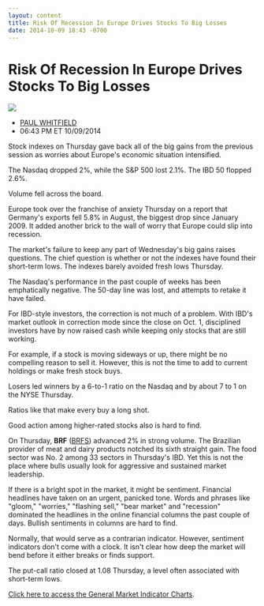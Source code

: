 ```yaml
---
layout: content
title: Risk Of Recession In Europe Drives Stocks To Big Losses
date: 2014-10-09 18:43 -0700
---
```



Risk Of Recession In Europe Drives Stocks To Big Losses
========================================================


![](https://www.investors.com/wp-content/uploads/ibd-migrated-images/MPv_141010_635484648694846804.png)

* [PAUL WHITFIELD](https://www.investors.com/author/whitfieldp/ "Posts by PAUL WHITFIELD")
* 06:43 PM ET 10/09/2014




Stock indexes on Thursday gave back all of the big gains from the previous session as worries about Europe's economic situation intensified.


The Nasdaq dropped 2%, while the S&P 500 lost 2.1%. The IBD 50 flopped 2.6%.


Volume fell across the board.


Europe took over the franchise of anxiety Thursday on a report that Germany's exports fell 5.8% in August, the biggest drop since January 2009. It added another brick to the wall of worry that Europe could slip into recession.


The market's failure to keep any part of Wednesday's big gains raises questions. The chief question is whether or not the indexes have found their short-term lows. The indexes barely avoided fresh lows Thursday.


The Nasdaq's performance in the past couple of weeks has been emphatically negative. The 50-day line was lost, and attempts to retake it have failed.


For IBD-style investors, the correction is not much of a problem. With IBD's market outlook in correction mode since the close on Oct. 1, disciplined investors have by now raised cash while keeping only stocks that are still working.


For example, if a stock is moving sideways or up, there might be no compelling reason to sell it. However, this is not the time to add to current holdings or make fresh stock buys.


Losers led winners by a 6-to-1 ratio on the Nasdaq and by about 7 to 1 on the NYSE Thursday.


Ratios like that make every buy a long shot.


Good action among higher-rated stocks also is hard to find.


On Thursday, **BRF** ([BRFS](https://research.investors.com/quote.aspx?symbol=BRFS)) advanced 2% in strong volume. The Brazilian provider of meat and dairy products notched its sixth straight gain. The food sector was No. 2 among 33 sectors in Thursday's IBD. Yet this is not the place where bulls usually look for aggressive and sustained market leadership.


If there is a bright spot in the market, it might be sentiment. Financial headlines have taken on an urgent, panicked tone. Words and phrases like "gloom," "worries," "flashing sell," "bear market" and "recession" dominated the headlines in the online financial columns the past couple of days. Bullish sentiments in columns are hard to find.


Normally, that would serve as a contrarian indicator. However, sentiment indicators don't come with a clock. It isn't clear how deep the market will bend before it either breaks or finds support.


The put-call ratio closed at 1.08 Thursday, a level often associated with short-term lows.


[Click here to access the General Market Indicator Charts](https://www.investors.com/pdf/GMI_101014.pdf).




